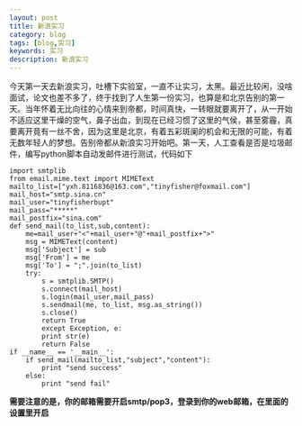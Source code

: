 ```yaml
---
layout: post
title: 新浪实习
category: blog
tags: [blog,实习]
keywords: 实习
description: 新浪实习
---
```

今天第一天去新浪实习，吐槽下实验室，一直不让实习，太黑。最近比较闲，没啥面试，论文也差不多了，终于找到了人生第一份实习，也算是和北京告别的第一天。当年怀着无比向往的心情来到帝都，时间真快，一转眼就要离开了，从一开始不适应这里干燥的空气，鼻子出血，到现在已经习惯了这里的气侯，甚至雾霾，真要离开竟有一丝不舍，因为这里是北京，有着五彩斑阑的机会和无限的可能，有着无数年轻人的梦想。告别帝都从新浪实习开始吧。第一天，人工查看是否是垃圾邮件，编写python脚本自动发邮件进行测试，代码如下  

    
	import smtplib
    from email.mime.text import MIMEText
    mailto_list=["yxh.8116836@163.com","tinyfisher@foxmail.com"] 
    mail_host="smtp.sina.cn"   
    mail_user="tinyfisherbupt" 
    mail_pass="*****"    
    mail_postfix="sina.com"    
    def send_mail(to_list,sub,content):    
        me=mail_user+"<"+mail_user+"@"+mail_postfix+">"
        msg = MIMEText(content)
        msg['Subject'] = sub
        msg['From'] = me
        msg['To'] = ";".join(to_list)
        try:
            s = smtplib.SMTP()
            s.connect(mail_host)
            s.login(mail_user,mail_pass) 
            s.sendmail(me, to_list, msg.as_string())
            s.close()
            return True
            except Exception, e:
            print str(e)
            return False
    if __name__ == '__main__':
        if send_mail(mailto_list,"subject","content"):
            print "send success"
        else:
            print "send fail"

**需要注意的是，你的邮箱需要开启smtp/pop3，登录到你的web邮箱，在里面的设置里开启**











   

                                   
